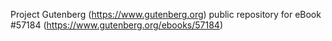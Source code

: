 Project Gutenberg (https://www.gutenberg.org) public repository for
eBook #57184 (https://www.gutenberg.org/ebooks/57184)

